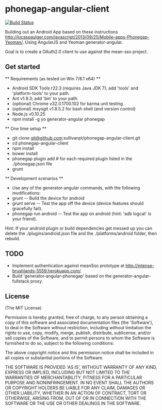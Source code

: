 # phonegap-angular-client
[![Build Status](https://travis-ci.org/sullivanpt/phonegap-angular-client.png?branch=master)](https://travis-ci.org/sullivanpt/phonegap-angular-client)

Building out an Android App based on these
instructions http://lucaspaulger.com/javascript/2013/09/25/Mobile-apps-Phonegap-Yeoman/.
Using AngularJS and Yeoman generator-angular.

Goal is to create a OAuth2.0 client to use against the mean-sso project.

## Get started

** Requirements (as tested on Win 7/8.1 x64) **
* Android SDK Tools r22.3 (requires Java JDK 7); add 'tools' and 'platform-tools' to your path.
* Ant v1.9.3; add 'bin' to your path.
* (optional) Chrome v32.0.1700.102 for karma unit testing
* (optional) msysgit v1.8.5.2 for bash shell (and version control)
* Node.js v0.10.25
* npm install -g yo generator-angular phonegap

** One time setup **
* git clone git@github.com:sullivanpt/phonegap-angular-client.git
* cd phonegap-angular-client
* npm install
* bower install
* phonegap plugin add <item> # for each required plugin listed in the ./phonegap.json file
* grunt

** Development scenarios **
* Use any of the generator-angular commands, with the following modifications:
* grunt -- Build the device for android
* grunt serve -- Test the app off the device (device features should gracefully fail).
* phonegap run android -- Test the app on android (hint: 'adb logcat' is your friend).

Hint: If your android plugin or build dependencies get messed up you can delete the ./plugins/android.json file
and the ./platforms/android folder, then rebuild.

## TODO

* Implement authentication against meanSso prototype at http://intense-brushlands-5559.herokuapp.com/.
* Build 'generator-angular-phonegap' based on the generator-angular-fullstack proxy.

## License
(The MIT License)

Permission is hereby granted, free of charge, to any person obtaining
a copy of this software and associated documentation files (the
'Software'), to deal in the Software without restriction, including
without limitation the rights to use, copy, modify, merge, publish,
distribute, sublicense, and/or sell copies of the Software, and to
permit persons to whom the Software is furnished to do so, subject to
the following conditions:

The above copyright notice and this permission notice shall be
included in all copies or substantial portions of the Software.

THE SOFTWARE IS PROVIDED 'AS IS', WITHOUT WARRANTY OF ANY KIND,
EXPRESS OR IMPLIED, INCLUDING BUT NOT LIMITED TO THE WARRANTIES OF
MERCHANTABILITY, FITNESS FOR A PARTICULAR PURPOSE AND NONINFRINGEMENT.
IN NO EVENT SHALL THE AUTHORS OR COPYRIGHT HOLDERS BE LIABLE FOR ANY
CLAIM, DAMAGES OR OTHER LIABILITY, WHETHER IN AN ACTION OF CONTRACT,
TORT OR OTHERWISE, ARISING FROM, OUT OF OR IN CONNECTION WITH THE
SOFTWARE OR THE USE OR OTHER DEALINGS IN THE SOFTWARE.
